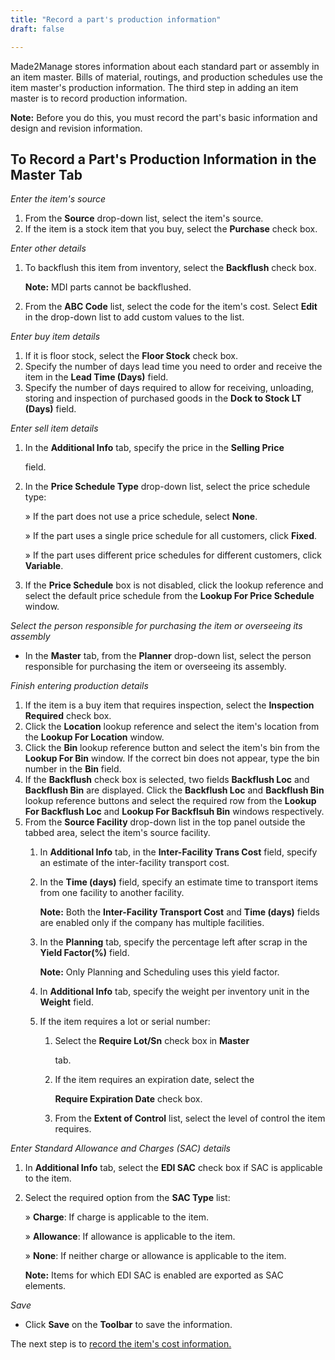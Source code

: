 ```yaml
---
title: "Record a part's production information"
draft: false

---
```


Made2Manage stores information about each standard part or assembly in an item master. Bills of material, routings, and production schedules use the item master's production information. The third step in adding an item master is to record production information.

**Note:** Before you do this, you must record the part's basic information and design and revision information.



## To Record a Part's Production Information in the Master Tab

*Enter the item's source*

1.  From the **Source** drop-down list, select the item's source.
2.  If the item is a stock item that you buy, select the **Purchase** check box.

*Enter other details*

1.  To backflush this item from inventory, select the **Backflush** check box.

    **Note:** MDI parts cannot be backflushed.

1.  From the **ABC Code** list, select the code for the item's cost. Select **Edit** in the drop-down list to add custom values to the list.

*Enter* *buy item details*

1.  If it is floor stock, select the **Floor Stock** check box.
2.  Specify the number of days lead time you need to order and receive the item in the **Lead Time (Days)** field.
3.  Specify the number of days required to allow for receiving, unloading, storing and inspection of purchased goods in the **Dock to Stock LT (Days)** field.

*Enter sell item details*

1.  In the **Additional Info** tab, specify the price in the **Selling Price**

    field.

2.  In the **Price Schedule Type** drop-down list, select the price schedule type:

    » If the part does not use a price schedule, select **None**.

    » If the part uses a single price schedule for all customers, click **Fixed**.

    » If the part uses different price schedules for different customers, click **Variable**.

3.  If the **Price Schedule** box is not disabled, click the lookup reference and select the default price schedule from the **Lookup For Price Schedule** window.

*Select the person responsible for purchasing the item or overseeing its assembly*

-   In the **Master** tab, from the **Planner** drop-down list, select the person responsible for purchasing the item or overseeing its assembly.

*Finish entering production details*

1.  If the item is a buy item that requires inspection, select the **Inspection Required** check box.
2.  Click the **Location** lookup reference and select the item's location from the **Lookup For Location** window.
3.  Click the **Bin** lookup reference button and select the item's bin from the **Lookup For Bin** window. If the correct bin does not appear, type the bin number in the **Bin** field.
4.  If the **Backflush** check box is selected, two fields **Backflush Loc** and **Backflush Bin** are displayed. Click the **Backflush Loc** and **Backflush Bin** lookup reference buttons and select the required row from the **Lookup For Backflush Loc** and **Lookup For Backflsuh Bin** windows respectively.
5.  From the **Source Facility** drop-down list in the top panel outside the tabbed area, select the item's source facility.
    1.  In **Additional Info** tab, in the **Inter-Facility Trans Cost** field, specify an estimate of the inter-facility transport cost.
    2.  In the **Time (days)** field, specify an estimate time to transport items from one facility to another facility.

        **Note:** Both the **Inter-Facility Transport Cost** and **Time (days)** fields are enabled only if the company has multiple facilities.

    3.  In the **Planning** tab, specify the percentage left after scrap in the **Yield Factor(%)** field.

        **Note:** Only Planning and Scheduling uses this yield factor.

    4.  In **Additional Info** tab, specify the weight per inventory unit in the **Weight** field.
    1.  If the item requires a lot or serial number:
        1.  Select the **Require Lot/Sn** check box in **Master**

            tab.

        2.  If the item requires an expiration date, select the

            **Require Expiration Date** check box.

        3.  From the **Extent of Control** list, select the level of control the item requires.

*Enter Standard Allowance and Charges (SAC) details*

1.  In **Additional Info** tab, select the **EDI SAC** check box if SAC is applicable to the item.
2.  Select the required option from the **SAC Type** list:

    » **Charge**: If charge is applicable to the item.

    » **Allowance**: If allowance is applicable to the item.

    » **None**: If neither charge or allowance is applicable to the item.

    **Note:** Items for which EDI SAC is enabled are exported as SAC elements.

*Save*

-   Click **Save** on the **Toolbar** to save the information.

The next step is to [record the item's cost information.](record-a-parts-cost-information.md)